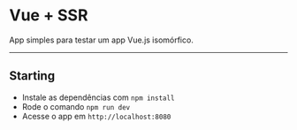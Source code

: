 # Vue + SSR

App simples para testar um app Vue.js isomórfico.

---

## Starting

- Instale as dependências com `npm install`
- Rode o comando `npm run dev`
- Acesse o app em `http://localhost:8080`